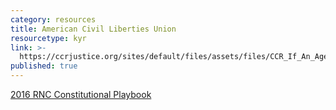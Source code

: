 ```yaml
---
category: resources
title: American Civil Liberties Union
resourcetype: kyr
link: >-
  https://ccrjustice.org/sites/default/files/assets/files/CCR_If_An_Agent_Knocks.pdf
published: true
---
```

[2016 RNC Constitutional Playbook](https://www.acluohio.org/rnc)
